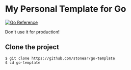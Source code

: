 # My Personal Template for Go

[![Go Reference](https://pkg.go.dev/badge/golang.org/x/example.svg)](https://pkg.go.dev/golang.org/x/example)

Don't use it for production!

## Clone the project

```
$ git clone https://github.com/stonear/go-template
$ cd go-template
```